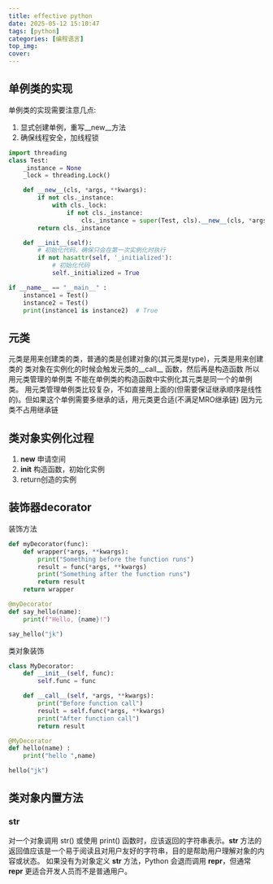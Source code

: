 ```yaml
---
title: effective python 
date: 2025-05-12 15:10:47
tags: [python]
categories: [编程语言]
top_img:
cover:
---
```



## 单例类的实现
单例类的实现需要注意几点:<br>
1. 显式创建单例，重写__new__方法
2. 确保线程安全，加线程锁

```python
import threading
class Test:
    _instance = None
    _lock = threading.Lock()

    def __new__(cls, *args, **kwargs):
        if not cls._instance:
            with cls._lock:
                if not cls._instance:
                    cls._instance = super(Test, cls).__new__(cls, *args, **kwargs)
        return cls._instance

    def __init__(self):
        # 初始化代码，确保只会在第一次实例化时执行
        if not hasattr(self, '_initialized'):
            # 初始化代码
            self._initialized = True

if __name__ == "__main__" :
    instance1 = Test()
    instance2 = Test()
    print(instance1 is instance2)  # True
```

## 元类
元类是用来创建类的类，普通的类是创建对象的(其元类是type)，元类是用来创建类的
类对象在实例化的时候会触发元类的__call__ 函数，然后再是构造函数 所以用元类管理的单例类
不能在单例类的构造函数中实例化其元类是同一个的单例类。
用元类管理单例类比较复杂，不如直接用上面的(但需要保证继承顺序是线性的)。但如果这个单例需要多继承的话，用元类更合适(不满足MRO继承链)
因为元类不占用继承链




## 类对象实例化过程
1. __new__ 申请空间
2. __init__ 构造函数，初始化实例
3. return创造的实例

## 装饰器decorator
装饰方法
```python
def myDecorator(func):
    def wrapper(*args, **kwargs):
        print("Something before the function runs")
        result = func(*args, **kwargs)
        print("Something after the function runs")
        return result
    return wrapper

@myDecorator
def say_hello(name):
    print(f"Hello, {name}!")

say_hello("jk")
```

类对象装饰
```python
class MyDecorator:
    def __init__(self, func):
        self.func = func

    def __call__(self, *args, **kwargs):
        print("Before function call")
        result = self.func(*args, **kwargs)
        print("After function call")
        return result

@MyDecorator
def hello(name) :
    print("hello ",name)

hello("jk")
```

## 类对象内置方法

### __str__
对一个对象调用 str() 或使用 print() 函数时，应该返回的字符串表示。__str__ 方法的返回值应该是一个易于阅读且对用户友好的字符串，目的是帮助用户理解对象的内容或状态。
如果没有为对象定义 __str__ 方法，Python 会退而调用 __repr__，但通常 __repr__ 更适合开发人员而不是普通用户。